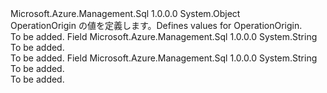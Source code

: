 <Type Name="OperationOrigin" FullName="Microsoft.Azure.Management.Sql.Models.OperationOrigin">
  <TypeSignature Language="C#" Value="public static class OperationOrigin" />
  <TypeSignature Language="ILAsm" Value=".class public auto ansi abstract sealed beforefieldinit OperationOrigin extends System.Object" />
  <TypeSignature Language="DocId" Value="T:Microsoft.Azure.Management.Sql.Models.OperationOrigin" />
  <TypeSignature Language="VB.NET" Value="Public Class OperationOrigin" />
  <TypeSignature Language="F#" Value="type OperationOrigin = class" />
  <AssemblyInfo>
    <AssemblyName>Microsoft.Azure.Management.Sql</AssemblyName>
    <AssemblyVersion>1.0.0.0</AssemblyVersion>
  </AssemblyInfo>
  <Base>
    <BaseTypeName>System.Object</BaseTypeName>
  </Base>
  <Interfaces />
  <Docs>
    <summary>
            <span data-ttu-id="70055-101">OperationOrigin の値を定義します。</span><span class="sxs-lookup"><span data-stu-id="70055-101">Defines values for OperationOrigin.</span></span>
            </summary>
    <remarks>To be added.</remarks>
  </Docs>
  <Members>
    <Member MemberName="System">
      <MemberSignature Language="C#" Value="public const string System;" />
      <MemberSignature Language="ILAsm" Value=".field public static literal string System" />
      <MemberSignature Language="DocId" Value="F:Microsoft.Azure.Management.Sql.Models.OperationOrigin.System" />
      <MemberSignature Language="VB.NET" Value="Public Const System As String " />
      <MemberSignature Language="F#" Value="val mutable System : string" Usage="Microsoft.Azure.Management.Sql.Models.OperationOrigin.System" />
      <MemberType>Field</MemberType>
      <AssemblyInfo>
        <AssemblyName>Microsoft.Azure.Management.Sql</AssemblyName>
        <AssemblyVersion>1.0.0.0</AssemblyVersion>
      </AssemblyInfo>
      <ReturnValue>
        <ReturnType>System.String</ReturnType>
      </ReturnValue>
      <Docs>
        <summary>To be added.</summary>
        <remarks>To be added.</remarks>
      </Docs>
    </Member>
    <Member MemberName="User">
      <MemberSignature Language="C#" Value="public const string User;" />
      <MemberSignature Language="ILAsm" Value=".field public static literal string User" />
      <MemberSignature Language="DocId" Value="F:Microsoft.Azure.Management.Sql.Models.OperationOrigin.User" />
      <MemberSignature Language="VB.NET" Value="Public Const User As String " />
      <MemberSignature Language="F#" Value="val mutable User : string" Usage="Microsoft.Azure.Management.Sql.Models.OperationOrigin.User" />
      <MemberType>Field</MemberType>
      <AssemblyInfo>
        <AssemblyName>Microsoft.Azure.Management.Sql</AssemblyName>
        <AssemblyVersion>1.0.0.0</AssemblyVersion>
      </AssemblyInfo>
      <ReturnValue>
        <ReturnType>System.String</ReturnType>
      </ReturnValue>
      <Docs>
        <summary>To be added.</summary>
        <remarks>To be added.</remarks>
      </Docs>
    </Member>
  </Members>
</Type>